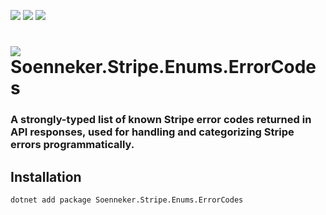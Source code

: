 ﻿[![](https://img.shields.io/nuget/v/soenneker.stripe.enums.errorcodes.svg?style=for-the-badge)](https://www.nuget.org/packages/soenneker.stripe.enums.errorcodes/)
[![](https://img.shields.io/github/actions/workflow/status/soenneker/soenneker.stripe.enums.errorcodes/publish-package.yml?style=for-the-badge)](https://github.com/soenneker/soenneker.stripe.enums.errorcodes/actions/workflows/publish-package.yml)
[![](https://img.shields.io/nuget/dt/soenneker.stripe.enums.errorcodes.svg?style=for-the-badge)](https://www.nuget.org/packages/soenneker.stripe.enums.errorcodes/)

# ![](https://user-images.githubusercontent.com/4441470/224455560-91ed3ee7-f510-4041-a8d2-3fc093025112.png) Soenneker.Stripe.Enums.ErrorCodes
### A strongly-typed list of known Stripe error codes returned in API responses, used for handling and categorizing Stripe errors programmatically.

## Installation

```
dotnet add package Soenneker.Stripe.Enums.ErrorCodes
```
